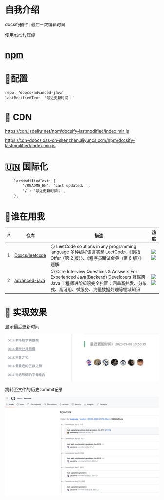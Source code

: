 # 自我介绍
docsify插件: 最后一次编辑时间

使用`Minify`压缩

# [npm](https://www.npmjs.com/package/docsify-lastmodified)


# 🍔配置
```
repo: 'doocs/advanced-java'
lastModifiedText: '最近更新时间：'
```

# 🔗 CDN 
https://cdn.jsdelivr.net/npm/docsify-lastmodified/index.min.js

https://cdn-doocs.oss-cn-shenzhen.aliyuncs.com/npm/docsify-lastmodified/index.min.js

# 🇺🇳 国际化
```
    lastModifiedText: {
        '/README_EN': 'Last updated: ',
        '/': '最近更新时间：',
    },
```

# 🚀谁在用我
| # | 仓库| 描述 | 热度 |
| --- | --- | --- | --- |
| 1   | [Doocs/leetcode](https://github.com/doocs/leetcode)           |     😏 LeetCode solutions in any programming language  多种编程语言实现 LeetCode、《剑指 Offer（第 2 版）》、《程序员面试金典（第 6 版）》题解       |![](https://badgen.net/github/stars/doocs/leetcode) <br>![](https://badgen.net/github/forks/doocs/leetcode) 
| 2   | [advanced-java](https://github.com/doocs/advanced-java)           |     😮 Core Interview Questions & Answers For Experienced Java(Backend) Developers 互联网 Java 工程师进阶知识完全扫盲：涵盖高并发、分布式、高可用、微服务、海量数据处理等领域知识       |![](https://badgen.net/github/stars/doocs/advanced-java) <br>![](https://badgen.net/github/forks/doocs/advanced-java)  

# 🌈 实现效果

显示最后更新时间

![](images/1.png)

跳转至文件的历史commit记录

![](images/2.png)